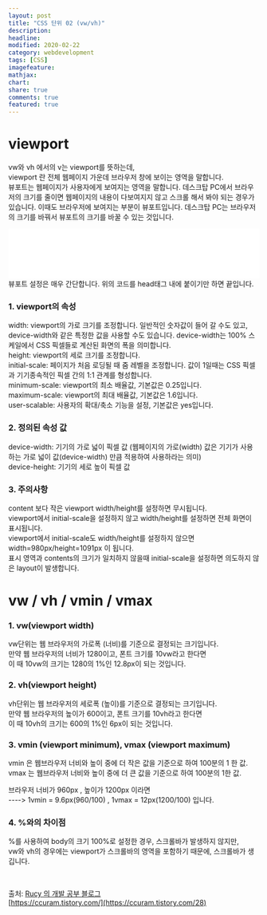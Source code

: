 ```yaml
---
layout: post
title: "CSS 단위 02 (vw/vh)"
description:
headline:
modified: 2020-02-22
category: webdevelopment
tags: [CSS]
imagefeature:
mathjax:
chart:
share: true
comments: true
featured: true
---
```


# viewport

vw와 vh 에서의 v는 viewport를 뜻하는데,  
<span class="orange">viewport 란 전체 웹페이지 가운데 브라우저 창에 보이는 영역을 말합니다.</span>  
뷰포트는 웹페이지가 사용자에게 보여지는 영역을 말합니다. 데스크탑 PC에서 브라우저의 크기를 줄이면 웹페이지의 내용이 다보여지지 않고 스크롤 해서 봐야 되는 경우가 있습니다. 이때도 브라우저에 보여지는 부분이 뷰포트입니다. 데스크탑 PC는 브라우저의 크기를 바꿔서 뷰포트의 크기를 바꿀 수 있는 것입니다.
<div class="code">
<iframe width="100%" height="100" src="//jsfiddle.net/lsh58/xctgzkvr/embedded/html/dark/" allowfullscreen="allowfullscreen" allowpaymentrequest frameborder="0"></iframe>
</div>
  뷰포트 설정은 매우 간단합니다. 위의 코드를 head태그 내에 붙이기만 하면 끝입니다.

### 1. viewport의 속성

<span class="gray">width</span>: viewport의 가로 크기를 조정합니다. 일반적인 숫자값이 들어 갈 수도 있고, device-width와 같은 특정한 값을 사용할 수도 있습니다. device-width는 100% 스케일에서 CSS 픽셀들로 계산된 화면의 폭을 의미합니다.  
<span class="gray">height</span>: viewport의 세로 크기를 조정합니다.  
<span class="gray">initial-scale</span>: 페이지가 처음 로딩될 때 줌 레벨을 조정합니다. 값이 1일때는 CSS 픽셀과 기기종속적인 픽셀 간의 1:1 관계를 형성합니다.  
<span class="gray">minimum-scale</span>: viewport의 최소 배율값, 기본값은 0.25입니다.  
<span class="gray">maximum-scale</span>: viewport의 최대 배율값, 기본값은 1.6입니다.  
<span class="gray">user-scalable</span>: 사용자의 확대/축소 기능을 설정, 기본값은 yes입니다.  

### 2. 정의된 속성 값
<span class="gray">device-width</span>: 기기의 가로 넓이 픽셀 값 (웹페이지의 가로(width) 값은 기기가 사용하는 가로 넓이 값(device-width) 만큼 적용하여 사용하라는 의미)  
<span class="gray">device-height</span>: 기기의 세로 높이 픽셀 값

### 3. 주의사항

content 보다 작은 viewport width/height를 설정하면 무시됩니다.  
viewport에서 initial-scale을 설정하지 않고 width/height를 설정하면 전체 화면이 표시됩니다.  
viewport에서 initial-scale도 width/height를 설정하지 않으면 width=980px/height=1091px 이 됩니다.  
표시 영역과 contents의 크기가 일치하지 않을때 initial-scale을 설정하면 의도하지 않은 layout이 발생합니다.  

# vw / vh / vmin / vmax

### 1. vw(viewport width)
vw단위는 <span class="orange">웹 브라우저의 가로폭 (너비)를 기준으로 결정되는 크기</span>입니다.  
만약 웹 브라우저의 너비가 1280이고, 폰트 크기를 10vw라고 한다면  
이 때 10vw의 크기는 1280의 1%인 12.8px이 되는 것입니다.  

### 2. vh(viewport height)
vh단위는 <span class="orange">웹 브라우저의 세로폭 (높이)를 기준으로 결정되는 크기</span>입니다.  
만약 웹 브라우저의 높이가 600이고, 폰트 크기를 10vh라고 한다면  
이 때 10vh의 크기는 600의 1%인 6px이 되는 것입니다.  

### 3. vmin (viewport minimum), vmax (viewport maximum)
vmin 은 <span class="orange">웹브라우저 너비와 높이 중에 더 작은 값을 기준으로 하여 100분의 1 한 값</span>.  
vmax 는 <span class="orange">웹브라우저 너비와 높이 중에 더 큰 값을 기준으로 하여 100분의 1한 값</span>.

브라우저 너비가 960px , 높이가 1200px 이라면   
----> 1vmin = 9.6px(960/100) , 1vmax = 12px(1200/100) 입니다.

### 4. %와의 차이점
%를 사용하여 body의 크기 100%로 설정한 경우, 스크롤바가 발생하지 않지만,  
vw와 vh의 경우에는 viewport가 스크롤바의 영역을 포함하기 때문에, 스크롤바가 생깁니다.

<br>

출처: [Rucy 의 개발 공부 블로그](https://beyou0123.tistory.com/20)   
      [https://ccuram.tistory.com/](https://ccuram.tistory.com/28)
